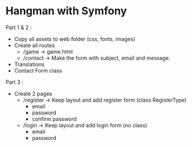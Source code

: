 Hangman with Symfony
========================

Part 1 & 2 :

- Copy all assets to web folder (css, fonts, images)
- Create all routes
    - /game -> game.html
    - /contact -> Make the form with subject, email and message.
- Translations
- Contact Form class

Part 3 :

- Create 2 pages
    - /register -> Keep layout and add register form (class RegisterType)
       - email
       - password
       - confirm password
    - /login -> Keep layout and add login form (no class)
        - email
        - password
